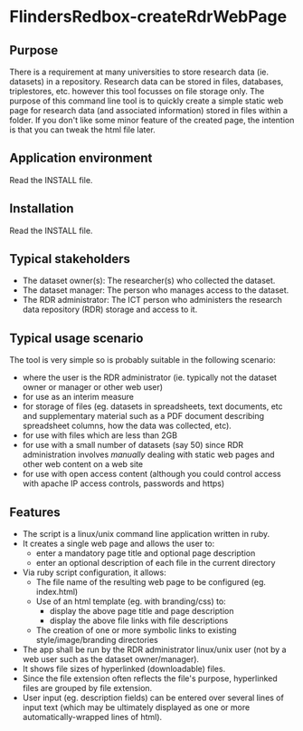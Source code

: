 FlindersRedbox-createRdrWebPage
===============================

Purpose
-------
There is a requirement at many universities to store research data
(ie. datasets) in a repository. Research data can be stored in files,
databases, triplestores, etc. however this tool focusses on file
storage only. The purpose of this command line tool is to quickly
create a simple static web page for research data (and associated
information) stored in files within a folder. If you don't like some
minor feature of the created page, the intention is that you can
tweak the html file later.

Application environment
-----------------------
Read the INSTALL file.

Installation
------------
Read the INSTALL file.

Typical stakeholders
--------------------
- The dataset owner(s): The researcher(s) who collected the dataset.
- The dataset manager: The person who manages access to the dataset.
- The RDR administrator: The ICT person who administers the research
  data repository (RDR) storage and access to it.

Typical usage scenario
----------------------
The tool is very simple so is probably suitable in the following scenario:
- where the user is the RDR administrator (ie. typically not the dataset
  owner or manager or other web user)
- for use as an interim measure
- for storage of files (eg. datasets in spreadsheets, text documents, etc
  and supplementary material such as a PDF document describing spreadsheet
  columns, how the data was collected, etc).
- for use with files which are less than 2GB
- for use with a small number of datasets (say 50) since RDR administration
  involves *manually* dealing with static web pages and other web content on
  a web site
- for use with open access content (although you could control access with
  apache IP access controls, passwords and https)

Features
--------
- The script is a linux/unix command line application written in ruby.
- It creates a single web page and allows the user to:
    * enter a mandatory page title and optional page description
    * enter an optional description of each file in the current directory
- Via ruby script configuration, it allows:
    * The file name of the resulting web page to be configured (eg. index.html)
    * Use of an html template (eg. with branding/css) to:
        - display the above page title and page description
        - display the above file links with file descriptions
    * The creation of one or more symbolic links to existing style/image/branding
      directories
- The app shall be run by the RDR administrator linux/unix user (not by a web
  user such as the dataset owner/manager).
- It shows file sizes of hyperlinked (downloadable) files.
- Since the file extension often reflects the file's purpose, hyperlinked
  files are grouped by file extension.
- User input (eg. description fields) can be entered over several lines of
  input text (which may be ultimately displayed as one or more
  automatically-wrapped lines of html).

